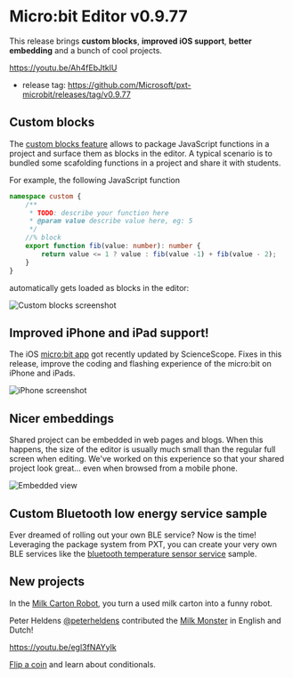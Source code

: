# Micro:bit Editor v0.9.77

This release brings **custom blocks**, **improved iOS support**, **better embedding** and a bunch of cool projects.

https://youtu.be/Ah4fEbJtklU

* release tag: https://github.com/Microsoft/pxt-microbit/releases/tag/v0.9.77

## Custom blocks

The [custom blocks feature](/blocks/custom) allows to package JavaScript functions in a project 
and surface them as blocks in the editor. A typical scenario is to bundled 
some scafolding functions in a project and share it with students.

For example, the following JavaScript function

```typescript
namespace custom {
    /**
     * TODO: describe your function here
     * @param value describe value here, eg: 5
     */    
    //% block
    export function fib(value: number): number {
        return value <= 1 ? value : fib(value -1) + fib(value - 2);
    }
}
```

automatically gets loaded as blocks in the editor:

![Custom blocks screenshot](/static/blog/microbit/v0.9.77/customblocks.png)

## Improved iPhone and iPad support!

The iOS [micro:bit app](https://itunes.apple.com/us/app/micro-bit/id1092687276) got recently updated by ScienceScope. Fixes in this release, 
improve the coding and flashing experience of the micro:bit on iPhone and iPads.

![iPhone screenshot](/static/blog/microbit/v0.9.77/iphone.png)

## Nicer embeddings

Shared project can be embedded in web pages and blogs. When this happens, the size of the editor is usually much small than the regular full screen when editing. We've worked on this experience so that your shared project look great... even when browsed from a mobile phone.

![Embedded view](/static/blog/microbit/v0.9.77/oembed.png)

## Custom Bluetooth low energy service sample

Ever dreamed of rolling out your own BLE service? Now is the time!
Leveraging the package system from PXT, you can create your very own BLE services like
the [bluetooth temperature sensor service](https://github.com/Microsoft/pxt-bluetooth-temperature-sensor) sample.

## New projects

In the [Milk Carton Robot](https://pxt.microbit.org/projects/milk-carton-robot), you turn a used milk carton into a funny robot.

Peter Heldens [@peterheldens](https://twitter.com/peterheldens) contributed the [Milk Monster](https://pxt.microbit.org/projects/milky-monster) in English and Dutch!

https://youtu.be/egl3fNAYylk

[Flip a coin](https://pxt.microbit.org/projects/coin-flipper) and learn about conditionals.